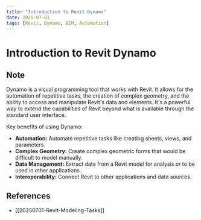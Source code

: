 ```yaml
---
title: "Introduction to Revit Dynamo"
date: 2025-07-01
tags: [Revit, Dynamo, BIM, Automation]
---
```


# Introduction to Revit Dynamo

## Note

Dynamo is a visual programming tool that works with Revit. It allows for the automation of repetitive tasks, the creation of complex geometry, and the ability to access and manipulate Revit's data and elements. It's a powerful way to extend the capabilities of Revit beyond what is available through the standard user interface.

Key benefits of using Dynamo:
- **Automation:** Automate repetitive tasks like creating sheets, views, and parameters.
- **Complex Geometry:** Create complex geometric forms that would be difficult to model manually.
- **Data Management:** Extract data from a Revit model for analysis or to be used in other applications.
- **Interoperability:** Connect Revit to other applications and data sources.

## References

- [[20250701-Revit-Modeling-Tasks]]
